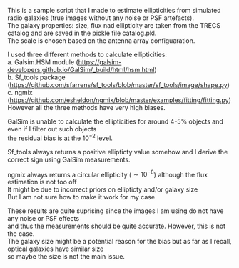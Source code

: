 This is a sample script that I made to estimate ellipticities from simulated radio galaxies (true images without any noise or PSF artefacts). <br/>
The galaxy properties: size, flux nad ellipticity are taken from the TRECS catalog and are saved in the pickle file catalog.pkl. <br/>
The scale is chosen based on the antenna array configuaration. <br/> 


I used three different methods to calculate ellipticities: <br />
a. Galsim.HSM module (https://galsim-developers.github.io/GalSim/_build/html/hsm.html) <br />
b. Sf_tools package (https://github.com/sfarrens/sf_tools/blob/master/sf_tools/image/shape.py) <br />
c. ngmix (https://github.com/esheldon/ngmix/blob/master/examples/fitting/fitting.py) <br />
However all the three methods have very high biases. <br />


GalSim is unable to calculate the ellipticities for around 4-5% objects and even if I filter out such objects <br />
the residual bias is at the $10^{-2}$ level. <br />

Sf_tools always returns a positive ellipticty value somehow and I derive the correct sign using GalSim measurements. <br />

ngmix always returns a circular ellipticity ($\sim10^{-8}$) although the flux estimation is not too off <br />
It might be due to incorrect priors on ellipticty and/or galaxy size <br />
But I am not sure how to make it work for my case <br />


These results are quite suprising since the images I am using do not have any noise or PSF effects <br />
and thus the measurements should be quite accurate. However, this is not the case. <br />
The galaxy size might be a potential reason for the bias but as far as I recall, optical galaxies have similar size <br />
so maybe the size is not the main issue.


